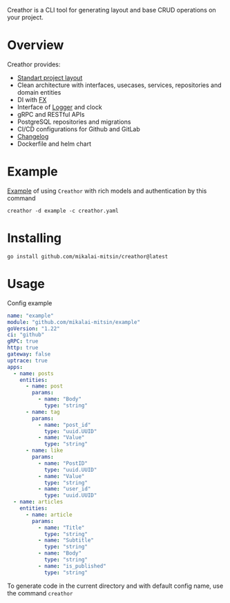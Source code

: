 Creathor is a CLI tool for generating layout and base CRUD operations on your project.

# Overview

Creathor provides:

* [Standart project layout](https://github.com/golang-standards/project-layout)
* Clean architecture with interfaces, usecases, services, repositories and domain entities
* DI with [FX](https://github.com/uber-go/fx)
* Interface of [Logger](https://github.com/uber-go/zap) and clock
* gRPC and RESTful APIs
* PostgreSQL repositories and migrations
* CI/CD configurations for Github and GitLab
* [Changelog](https://keepachangelog.com/en/1.0.0/)
* Dockerfile and helm chart

# Example

[Example](/example) of using `Creathor` with rich models and authentication by this command

```shell
creathor -d example -c creathor.yaml
```

# Installing

```
go install github.com/mikalai-mitsin/creathor@latest
```

# Usage

Config example

```yaml
name: "example"
module: "github.com/mikalai-mitsin/example"
goVersion: "1.22"
ci: "github"
gRPC: true
http: true
gateway: false
uptrace: true
apps:
  - name: posts
    entities:
      - name: post
        params:
          - name: "Body"
            type: "string"
      - name: tag
        params:
          - name: "post_id"
            type: "uuid.UUID"
          - name: "Value"
            type: "string"
      - name: like
        params:
          - name: "PostID"
            type: "uuid.UUID"
          - name: "Value"
            type: "string"
          - name: "user_id"
            type: "uuid.UUID"
  - name: articles
    entities:
      - name: article
        params:
          - name: "Title"
            type: "string"
          - name: "Subtitle"
            type: "string"
          - name: "Body"
            type: "string"
          - name: "is_published"
            type: "string"
```

To generate code in the current directory and with default config name, use the command `creathor`